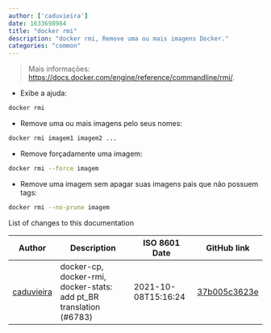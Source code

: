 ```yaml
---
author: ['caduvieira']
date: 1633698984
title: "docker rmi"
description: "docker rmi, Remove uma ou mais imagens Docker."
categories: "common"
---
```

> Mais informações: <https://docs.docker.com/engine/reference/commandline/rmi/>.

- Exibe a ajuda:

```bash
docker rmi
```

- Remove uma ou mais imagens pelo seus nomes:

```bash
docker rmi imagem1 imagem2 ...
```

- Remove forçadamente uma imagem:

```bash
docker rmi --force imagem
```

- Remove uma imagem sem apagar suas imagens pais que não possuem tags:

```bash
docker rmi --no-prune imagem
```
List of changes to this documentation


Author | Description | ISO 8601 Date | GitHub link
------|-----|-----|-----
[caduvieira](mailto:3831408+caduvieira@users.noreply.github.com) | docker-cp, docker-rmi, docker-stats: add pt_BR translation (#6783) | 2021-10-08T15:16:24 | [37b005c3623e](https://github.com/tldr-pages/tldr/commit/37b005c3623ec0332bbc69dd41a251087f98d55c)

